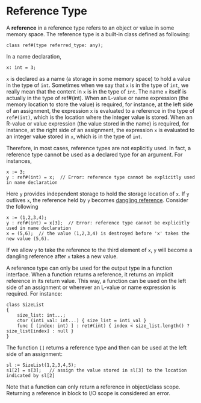 # Reference Type

A **reference** in a reference type refers to an object or value in some memory space. The reference type is a built-in class defined as following:
```altro
class ref#(type referred_type: any);
```
In a name declaration,
```altro
x: int = 3;
```
`x` is declared as a name (a storage in some memory space) to hold a value in the type of `int`. Sometimes when we say that `x` is in the type of `int`, we really mean that the content in `x` is in the type of `int`. The name `x` itself is actually in the type of ref#(int). When an L-value or name expression (the memory location to store the value) is required, for instance, at the left side of an assignment, the expression `x` is evaluated to a reference in the type of `ref#(int)`, which is the location where the integer value is stored.  When an R-value or value expression (the value stored in the name) is required, for instance, at the right side of an assignment, the expression `x` is evaluated to an integer value stored in `x`, which is in the type of `int`.

Therefore, in most cases, reference types are not explicitly used. In fact, a reference type cannot be used as a declared type for an argument. For instances,
```altro
x := 3;
y : ref#(int) = x;  // Error: reference type cannot be explicitly used in name declaration
```
Here `y` provides independent storage to hold the storage location of `x`. If `y` outlives `x`, the reference held by `y` becomes [dangling reference](https://en.wikipedia.org/wiki/Dangling_pointer). Consider the following
```altro
x := (1,2,3,4);
y : ref#(int) = x[3];  // Error: reference type cannot be explicitly used in name declaration
x = (5,6);  // the value (1,2,3,4) is destroyed before 'x' takes the new value (5,6).
```
If we allow `y` to take the reference to the third element of `x`, `y` will become a dangling reference after `x` takes a new value.

A reference type can only be used for the output type in a function interface. When a function returns a reference, it returns an implicit reference in its return value. This way, a function can be used on the left side of an assignment or wherever an L-value or name expression is required. For instance:
```altro
class SizeList
{
    size_list: int...;
    ctor (inti_val: int...) { size_list = inti_val }
    func [ (index: int) ] : ret#(int) { index < size_list.length() ? size_list[index] : null }
}
```
The function `[]` returns a reference type and then can be used at the left side of an assignment:
```altro
sl := SizeList(1,2,3,4,5);
s1[2] = s[3];   // assign the value stored in sl[3] to the location indicated by sl[2]
```
Note that a function can only return a reference in object/class scope. Returning a reference in block to I/O scope is considered an error.

